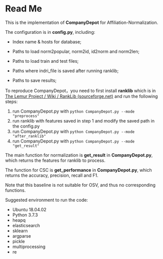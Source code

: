 # Read Me 
This is the implementation of **CompanyDepot** for Affiliation-Normalization.

The configuration is in **config.py**, including:

- Index name & hosts for database;

- Paths to load norm2popular, norm2id, id2norm and norm2len;
- Paths to load train and test files;
- Paths where indri_file is saved after running ranklib;
- Paths to save results;

To reproduce CompanyDepot，you need to first install **ranklib** which is in  [The Lemur Project / Wiki / RankLib (sourceforge.net)](https://sourceforge.net/p/lemur/wiki/RankLib/) and run the following steps:

1. run CompanyDepot.py with `python CompanyDepot.py --mode "preprocess"`
2. run ranklib with features saved in step 1 and modify the saved path in the config.py
3. run CompanyDepot.py with `python CompanyDepot.py --mode "after_ranklib"`
4. run CompanyDepot.py with `python CompanyDepot.py --mode "get_result"`

The main function for normalization is **get_result** in **CompanyDepot.py**, which returns the features for ranklib to process.

The function for CSC is **get_performance** in **CompanyDepot.py**, which returns the accuracy, precision, recall and F1.

Note that this baseline is not suitable for OSV, and thus no corresponding functions.

Suggested environment to run the code:
- Ubuntu 18.04.02
- Python 3.7.3
- heapq
- elasticsearch
- sklearn
- argparse
- pickle
- multiprocessing
- re

